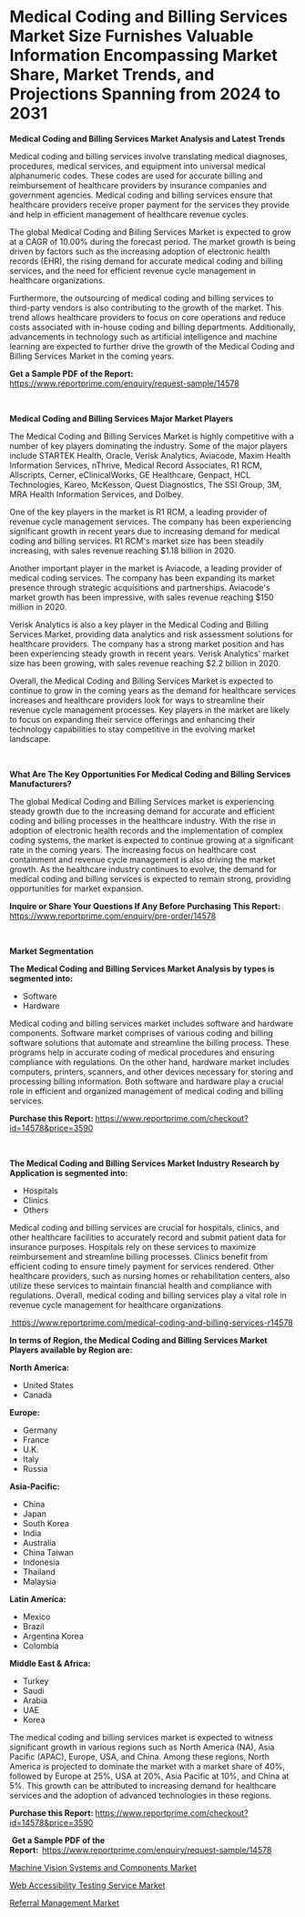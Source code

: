 <p><h1>Medical Coding and Billing Services Market Size Furnishes Valuable Information Encompassing Market Share, Market Trends, and Projections Spanning from 2024 to 2031</h1></p><p><strong>Medical Coding and Billing Services Market Analysis and Latest Trends</strong></p>
<p><p>Medical coding and billing services involve translating medical diagnoses, procedures, medical services, and equipment into universal medical alphanumeric codes. These codes are used for accurate billing and reimbursement of healthcare providers by insurance companies and government agencies. Medical coding and billing services ensure that healthcare providers receive proper payment for the services they provide and help in efficient management of healthcare revenue cycles.</p><p>The global Medical Coding and Billing Services Market is expected to grow at a CAGR of 10.00% during the forecast period. The market growth is being driven by factors such as the increasing adoption of electronic health records (EHR), the rising demand for accurate medical coding and billing services, and the need for efficient revenue cycle management in healthcare organizations. </p><p>Furthermore, the outsourcing of medical coding and billing services to third-party vendors is also contributing to the growth of the market. This trend allows healthcare providers to focus on core operations and reduce costs associated with in-house coding and billing departments. Additionally, advancements in technology such as artificial intelligence and machine learning are expected to further drive the growth of the Medical Coding and Billing Services Market in the coming years.</p></p>
<p><strong>Get a Sample PDF of the Report:&nbsp;</strong> <a href="https://www.reportprime.com/enquiry/request-sample/14578">https://www.reportprime.com/enquiry/request-sample/14578</a></p>
<p>&nbsp;</p>
<p><strong>Medical Coding and Billing Services Major Market Players</strong></p>
<p><p>The Medical Coding and Billing Services Market is highly competitive with a number of key players dominating the industry. Some of the major players include STARTEK Health, Oracle, Verisk Analytics, Aviacode, Maxim Health Information Services, nThrive, Medical Record Associates, R1 RCM, Allscripts, Cerner, eClinicalWorks, GE Healthcare, Genpact, HCL Technologies, Kareo, McKesson, Quest Diagnostics, The SSI Group, 3M, MRA Health Information Services, and Dolbey.</p><p>One of the key players in the market is R1 RCM, a leading provider of revenue cycle management services. The company has been experiencing significant growth in recent years due to increasing demand for medical coding and billing services. R1 RCM's market size has been steadily increasing, with sales revenue reaching $1.18 billion in 2020.</p><p>Another important player in the market is Aviacode, a leading provider of medical coding services. The company has been expanding its market presence through strategic acquisitions and partnerships. Aviacode's market growth has been impressive, with sales revenue reaching $150 million in 2020.</p><p>Verisk Analytics is also a key player in the Medical Coding and Billing Services Market, providing data analytics and risk assessment solutions for healthcare providers. The company has a strong market position and has been experiencing steady growth in recent years. Verisk Analytics' market size has been growing, with sales revenue reaching $2.2 billion in 2020.</p><p>Overall, the Medical Coding and Billing Services Market is expected to continue to grow in the coming years as the demand for healthcare services increases and healthcare providers look for ways to streamline their revenue cycle management processes. Key players in the market are likely to focus on expanding their service offerings and enhancing their technology capabilities to stay competitive in the evolving market landscape.</p></p>
<p>&nbsp;</p>
<p><strong>What Are The Key Opportunities For Medical Coding and Billing Services Manufacturers?</strong></p>
<p><p>The global Medical Coding and Billing Services market is experiencing steady growth due to the increasing demand for accurate and efficient coding and billing processes in the healthcare industry. With the rise in adoption of electronic health records and the implementation of complex coding systems, the market is expected to continue growing at a significant rate in the coming years. The increasing focus on healthcare cost containment and revenue cycle management is also driving the market growth. As the healthcare industry continues to evolve, the demand for medical coding and billing services is expected to remain strong, providing opportunities for market expansion.</p></p>
<p><strong>Inquire or Share Your Questions If Any Before Purchasing This Report:</strong> <a href="https://www.reportprime.com/enquiry/pre-order/14578">https://www.reportprime.com/enquiry/pre-order/14578</a></p>
<p>&nbsp;</p>
<p><strong>Market Segmentation</strong></p>
<p><strong>The Medical Coding and Billing Services Market Analysis by types is segmented into:</strong></p>
<p><ul><li>Software</li><li>Hardware</li></ul></p>
<p><p>Medical coding and billing services market includes software and hardware components. Software market comprises of various coding and billing software solutions that automate and streamline the billing process. These programs help in accurate coding of medical procedures and ensuring compliance with regulations. On the other hand, hardware market includes computers, printers, scanners, and other devices necessary for storing and processing billing information. Both software and hardware play a crucial role in efficient and organized management of medical coding and billing services.</p></p>
<p><strong>Purchase this Report:&nbsp;</strong><a href="https://www.reportprime.com/checkout?id=14578&price=3590">https://www.reportprime.com/checkout?id=14578&price=3590</a></p>
<p>&nbsp;</p>
<p><strong>The Medical Coding and Billing Services Market Industry Research by Application is segmented into:</strong></p>
<p><ul><li>Hospitals</li><li>Clinics</li><li>Others</li></ul></p>
<p><p>Medical coding and billing services are crucial for hospitals, clinics, and other healthcare facilities to accurately record and submit patient data for insurance purposes. Hospitals rely on these services to maximize reimbursement and streamline billing processes. Clinics benefit from efficient coding to ensure timely payment for services rendered. Other healthcare providers, such as nursing homes or rehabilitation centers, also utilize these services to maintain financial health and compliance with regulations. Overall, medical coding and billing services play a vital role in revenue cycle management for healthcare organizations.</p></p>
<p><a href="https://www.reportprime.com/medical-coding-and-billing-services-r14578">&nbsp;https://www.reportprime.com/medical-coding-and-billing-services-r14578</a></p>
<p><strong>In terms of Region, the Medical Coding and Billing Services Market Players available by Region are:</strong></p>
<p>
    <p> <strong> North America: </strong>
        <ul>
            <li>United States</li>
            <li>Canada</li>
        </ul>
        </p> 
    <p> <strong> Europe: </strong>
        <ul>
            <li>Germany</li>
            <li>France</li>
            <li>U.K.</li>
            <li>Italy</li>
            <li>Russia</li>
        </ul>
        </p> 
    <p> <strong> Asia-Pacific: </strong>
        <ul>
            <li>China</li>
            <li>Japan</li>
            <li>South Korea</li>
            <li>India</li>
            <li>Australia</li>
            <li>China Taiwan</li>
            <li>Indonesia</li>
            <li>Thailand</li>
            <li>Malaysia</li>
        </ul>
        </p> 
    <p> <strong> Latin America: </strong>
        <ul>
            <li>Mexico</li>
            <li>Brazil</li>
            <li>Argentina Korea</li>
            <li>Colombia</li>
        </ul>
        </p> 
    <p> <strong> Middle East & Africa: </strong>
        <ul>
            <li>Turkey</li>
            <li>Saudi</li>
            <li>Arabia</li>
            <li>UAE</li>
            <li>Korea</li>
        </ul>
    </p>
    </p>
<p><p>The medical coding and billing services market is expected to witness significant growth in various regions such as North America (NA), Asia Pacific (APAC), Europe, USA, and China. Among these regions, North America is projected to dominate the market with a market share of 40%, followed by Europe at 25%, USA at 20%, Asia Pacific at 10%, and China at 5%. This growth can be attributed to increasing demand for healthcare services and the adoption of advanced technologies in these regions.</p></p>
<p><strong>Purchase this Report: </strong><a href="https://www.reportprime.com/checkout?id=14578&price=3590">https://www.reportprime.com/checkout?id=14578&price=3590</a></p>
<p>&nbsp;<strong>Get a Sample PDF of the Report:&nbsp;&nbsp;</strong><a href="https://www.reportprime.com/enquiry/request-sample/14578">https://www.reportprime.com/enquiry/request-sample/14578</a></p>
<p><strong></strong></p>
<p><p><a href="https://github.com/sardarp081/Market-Research-Report-List-1/blob/main/machine-vision-systems-and-components-market.md">Machine Vision Systems and Components Market</a></p><p><a href="https://view.publitas.com/reportprime-1/web-accessibility-testing-service-market-emerging-trends-and-future-prospects-for-period-from-2024-to-2031/">Web Accessibility Testing Service Market</a></p><p><a href="https://github.com/waylose1223/Market-Research-Report-List-1/blob/main/referral-management-market.md">Referral Management Market</a></p></p>
